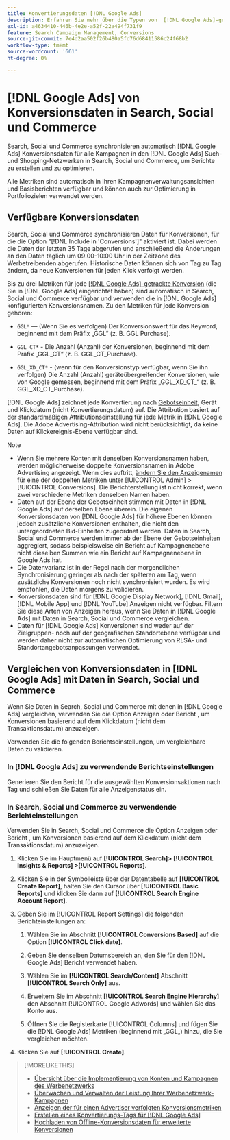 ```yaml
---
title: Konvertierungsdaten [!DNL Google Ads]
description: Erfahren Sie mehr über die Typen von  [!DNL Google Ads]-getrackten Konversionsdaten, die in Search, Social und Commerce verfügbar sind.
exl-id: a4634410-446b-4e2e-a52f-22a494f731f9
feature: Search Campaign Management, Conversions
source-git-commit: 7e4d2aa502f26b480a5fd76d68411586c24f68b2
workflow-type: tm+mt
source-wordcount: '661'
ht-degree: 0%

---
```


# [!DNL Google Ads] von Konversionsdaten in Search, Social und Commerce

Search, Social und Commerce synchronisieren automatisch [!DNL Google Ads] Konversionsdaten für alle Kampagnen in den [!DNL Google Ads] Such- und Shopping-Netzwerken in Search, Social und Commerce, um Berichte zu erstellen und zu optimieren.

Alle Metriken sind automatisch in Ihren Kampagnenverwaltungsansichten und Basisberichten verfügbar und können auch zur Optimierung in Portfoliozielen verwendet werden.

## Verfügbare Konversionsdaten

Search, Social und Commerce synchronisieren Daten für Konversionen, für die die Option &quot;[!DNL Include in 'Conversions']&quot; aktiviert ist. Dabei werden die Daten der letzten 35 Tage abgerufen und anschließend die Änderungen an den Daten täglich um 09:00-10:00 Uhr in der Zeitzone des Werbetreibenden abgerufen. Historische Daten können sich von Tag zu Tag ändern, da neue Konversionen für jeden Klick verfolgt werden.

Bis zu drei Metriken für jede [[!DNL Google Ads]-getrackte Konversion](https://support.google.com/google-ads/answer/4677036) (die Sie in [!DNL Google Ads] eingerichtet haben) sind automatisch in Search, Social und Commerce verfügbar und verwenden die in [!DNL Google Ads] konfigurierten Konversionsnamen. Zu den Metriken für jede Konversion gehören:

<!--

* `<conversion-name>` &mdash; (When you track it) The conversion value for the keyword, beginning with the "GGL" prefix (such as GGL Purchase).

`CT_<conversion-name>` &mdash; The number (count) of conversions, beginning with the "GGL_CT" prefix (such as GGL_CT_Purchase).

* `XD_<conversion-name>` &mdash; (When available for the conversion type, when you track them) The number (count) of cross-device conversions, as measured by Google, beginning with the "GGL_XD_CT_" prefix (such as GGL_XD_CT_Purchase).

-->

* `GGL*` — (Wenn Sie es verfolgen) Der Konversionswert für das Keyword, beginnend mit dem Präfix „GGL“ (z. B. GGL Purchase).

* `GGL_CT*` - Die Anzahl (Anzahl) der Konversionen, beginnend mit dem Präfix „GGL_CT“ (z. B. GGL_CT_Purchase).

* `GGL_XD_CT*` - (wenn für den Konversionstyp verfügbar, wenn Sie ihn verfolgen) Die Anzahl (Anzahl) geräteübergreifender Konversionen, wie von Google gemessen, beginnend mit dem Präfix „GGL_XD_CT_“ (z. B. GGL_XD_CT_Purchase).

[!DNL Google Ads] zeichnet jede Konvertierung nach [Gebotseinheit](/help/search-social-commerce/glossary.md#a-b), Gerät und Klickdatum (nicht Konvertierungsdatum) auf. Die Attribution basiert auf der standardmäßigen Attributionseinstellung für jede Metrik in [!DNL Google Ads]. Die Adobe Advertising-Attribution wird nicht berücksichtigt, da keine Daten auf Klickereignis-Ebene verfügbar sind.

>[!NOTE]
>
>* Wenn Sie mehrere Konten mit denselben Konversionsnamen haben, werden möglicherweise doppelte Konversionsnamen in Adobe Advertising angezeigt. Wenn dies auftritt, [ändern Sie den Anzeigenamen](/help/search-social-commerce/admin/conversion-metrics/conversion-metric-edit-display-name.md) für eine der doppelten Metriken unter [!UICONTROL Admin] > [!UICONTROL Conversions]. Die Berichterstellung ist nicht korrekt, wenn zwei verschiedene Metriken denselben Namen haben.
>* Daten auf der Ebene der Gebotseinheit stimmen mit Daten in [!DNL Google Ads] auf derselben Ebene überein. Die eigenen Konversionsdaten von [!DNL Google Ads] für höhere Ebenen können jedoch zusätzliche Konversionen enthalten, die nicht den untergeordneten Bid-Einheiten zugeordnet werden. Daten in Search, Social und Commerce werden immer ab der Ebene der Gebotseinheiten aggregiert, sodass beispielsweise ein Bericht auf Kampagnenebene nicht dieselben Summen wie ein Bericht auf Kampagnenebene in Google Ads hat.
>* Die Datenvarianz ist in der Regel nach der morgendlichen Synchronisierung geringer als nach der späteren am Tag, wenn zusätzliche Konversionen noch nicht synchronisiert wurden. Es wird empfohlen, die Daten morgens zu validieren.
>* Konversionsdaten sind für [!DNL Google Display Network], [!DNL Gmail], [!DNL Mobile App] und [!DNL YouTube] Anzeigen nicht verfügbar. Filtern Sie diese Arten von Anzeigen heraus, wenn Sie Daten in [!DNL Google Ads] mit Daten in Search, Social und Commerce vergleichen.
>* Daten für [!DNL Google Ads] Konversionen sind weder auf der Zielgruppen- noch auf der geografischen Standortebene verfügbar und werden daher nicht zur automatischen Optimierung von RLSA- und Standortangebotsanpassungen verwendet.

## Vergleichen von Konversionsdaten in [!DNL Google Ads] mit Daten in Search, Social und Commerce

Wenn Sie Daten in Search, Social und Commerce mit denen in [!DNL Google Ads] vergleichen, verwenden Sie die Option Anzeigen oder Bericht , um Konversionen basierend auf dem Klickdatum (nicht dem Transaktionsdatum) anzuzeigen.

Verwenden Sie die folgenden Berichtseinstellungen, um vergleichbare Daten zu validieren.

### In [!DNL Google Ads] zu verwendende Berichtseinstellungen

Generieren Sie den Bericht für die ausgewählten Konversionsaktionen nach Tag und schließen Sie Daten für alle Anzeigenstatus ein.

<!-- 

1. In the main toolbar, select **[!DNL Reports] > [!DNL Report]**.

1. Select **[!DNL + Custom] > [!DNL Table]**.

1. From the left pane, specify the rows and columns in the report:
   
   1. Search for the **[!DNL Day]** field and it drag to the [!DNL Row] section.

   1. Search for the **[!DNL All conv].** field and it drag to the [!DNL Column] section.

   1. Search for the **[!DNL Conversion action]** field and it drag to the [!DNL Column] section.

1. In the report settings toolbar, select **[!DNL Filter] > [!DNL Ad status]**, and then select all boxes.

1. In the report settings toolbar, select **[!DNL Download] > [!DNL Excel .csv]**.

-->

### In Search, Social und Commerce zu verwendende Berichteinstellungen

Verwenden Sie in Search, Social und Commerce die Option Anzeigen oder Bericht , um Konversionen basierend auf dem Klickdatum (nicht dem Transaktionsdatum) anzuzeigen.

1. Klicken Sie im Hauptmenü auf **[!UICONTROL Search]> [!UICONTROL Insights & Reports] >[!UICONTROL Reports]**.

1. Klicken Sie in der Symbolleiste über der Datentabelle auf **[!UICONTROL Create Report]**, halten Sie den Cursor über **[!UICONTROL Basic Reports]** und klicken Sie dann auf **[!UICONTROL Search Engine Account Report]**.

1. Geben Sie im [!UICONTROL Report Settings] die folgenden Berichteinstellungen an:

   1. Wählen Sie im Abschnitt **[!UICONTROL Conversions Based]** auf die Option **[!UICONTROL Click date]**.

   1. Geben Sie denselben Datumsbereich an, den Sie für den [!DNL Google Ads] Bericht verwendet haben.

   1. Wählen Sie im **[!UICONTROL Search/Content]** Abschnitt **[!UICONTROL Search Only]** aus.

   1. Erweitern Sie im Abschnitt **[!UICONTROL Search Engine Hierarchy]** den Abschnitt [!UICONTROL Google Adwords] und wählen Sie das Konto aus.

   1. Öffnen Sie die Registerkarte [!UICONTROL Columns] und fügen Sie die [!DNL Google Ads] Metriken (beginnend mit „GGL„) hinzu, die Sie vergleichen möchten.

1. Klicken Sie auf **[!UICONTROL Create]**.

>[!MORELIKETHIS]
>
>* [Übersicht über die Implementierung von Konten und Kampagnen des Werbenetzwerks](campaign-implemention-overview.md)
>* [Überwachen und Verwalten der Leistung Ihrer Werbenetzwerk-Kampagnen](monitor-performance-campaigns.md)
>* [Anzeigen der für einen Advertiser verfolgten Konversionsmetriken](/help/search-social-commerce/admin/conversion-metrics/conversion-metric-view-tracked.md)
>* [Erstellen eines Konvertierungs-Tags für [!DNL Google Ads]](/help/search-social-commerce/admin/conversion-metrics/conversion-tag-google.md)
>* [Hochladen von Offline-Konversionsdaten für erweiterte Konversionen](/help/search-social-commerce/admin/conversion-metrics/upload-data-offline-conversions.md)
